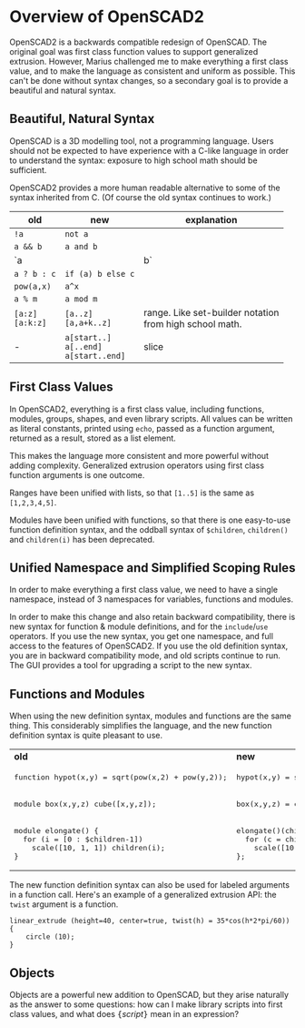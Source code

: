 # Overview of OpenSCAD2

OpenSCAD2 is a backwards compatible redesign of OpenSCAD.
The original goal was first class function values to support generalized extrusion.
However, Marius challenged me to make everything a first class value,
and to make the language as consistent and uniform as possible.
This can't be done without syntax changes,
so a secondary goal is to provide a beautiful and natural syntax.

## Beautiful, Natural Syntax
OpenSCAD is a 3D modelling tool, not a programming language.
Users should not be expected to have experience with a C-like language
in order to understand the syntax: exposure to high school math should be sufficient.

OpenSCAD2 provides a more human readable alternative to some of the syntax inherited from C.
(Of course the old syntax continues to work.)

| old | new | explanation
|-----|-----|------------
| `!a` | `not a` |
| `a && b` | `a and b` |
| `a || b` | `a or b`  |
| `a ? b : c` | `if (a) b else c` |
| `pow(a,x)` | `a^x` |
| `a % m` | `a mod m` |
| `[a:z]`<br>`[a:k:z]` | `[a..z]`<br>`[a,a+k..z]` | range. Like set-builder notation<br>from high school math.
| -         | `a[start..]`<br>`a[..end]`<br>`a[start..end]` | slice

## First Class Values
In OpenSCAD2, everything is a first class value,
including functions, modules, groups, shapes,
and even library scripts.
All values can be written as literal constants,
printed using `echo`,
passed as a function argument, returned as a result,
stored as a list element.

This makes the language more consistent and more powerful
without adding complexity. Generalized extrusion operators
using first class function arguments is one outcome.

Ranges have been unified with lists, so that `[1..5]`
is the same as `[1,2,3,4,5]`.

Modules have been unified with functions, so that there is one
easy-to-use function definition syntax, and the oddball syntax
of `$children`, `children()` and `children(i)` has been deprecated.

## Unified Namespace and Simplified Scoping Rules
In order to make everything a first class value,
we need to have a single namespace,
instead of 3 namespaces for variables, functions and modules.

In order to make this change and also retain backward compatibility,
there is new syntax for function & module definitions, and
for the `include`/`use` operators.
If you use the new syntax, you get one namespace, and full access to the
features of OpenSCAD2. If you use the old definition syntax, you are in
backward compatibility mode, and old scripts continue to run.
The GUI provides a tool for upgrading a script to the new syntax.

## Functions and Modules
When using the new definition syntax, modules and functions are the same thing.
This considerably simplifies the language, and the new function definition
syntax is quite pleasant to use.

<table>
<tr>
<td> <b>old</b>
<td> <b>new</b>
<tr>
<td>
<pre>
function hypot(x,y) = sqrt(pow(x,2) + pow(y,2));
</pre>
<td>
<pre>
hypot(x,y) = sqrt(x^2 + y^2);
</pre>
</tr>
<tr>
<td>
<pre>
module box(x,y,z) cube([x,y,z]);
</pre>
<td>
<pre>
box(x,y,z) = cube([x,y,z]);
</pre>
</tr>
<tr>
<td>
<pre>
module elongate() {
  for (i = [0 : $children-1])
    scale([10, 1, 1]) children(i);
}
</pre>
<td>
<pre>
elongate()(children) = {
  for (c = children)
    scale([10, 1, 1]) c;
};
</pre>
</tr>
</table>

The new function definition syntax
can also be used for labeled arguments in a function call.
Here's an example of a generalized extrusion API:
the `twist` argument is a function.
```
linear_extrude (height=40, center=true, twist(h) = 35*cos(h*2*pi/60)) {
    circle (10);
}
```

## Objects
Objects are a powerful new addition to OpenSCAD,
but they arise naturally as the answer to some questions:
how can I make library scripts into first class values,
and what does <tt>{</tt><i>script</i><tt>}</tt> mean in an expression?
